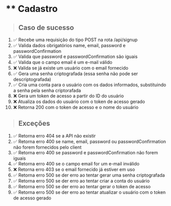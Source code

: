 # ** Cadastro

> ## Caso de sucesso

1. ✅ Recebe uma requisição do tipo POST na rota /api/signup
2. ✅ Valida dados obrigatórios name, email, password e passwordConfirmation
3. ✅ Valida que password e passwordConfirmation são iguais
4. ✅ Valida que o campo email é um e-mail válido
5. :x: Valida se já existe um usuário com o email fornecido
6. ✅ Gera uma senha criptografada (essa senha não pode ser descriptografada)
7. ✅ Cria uma conta para o usuário com os dados informados, substituindo a senha pela senha criptorafada
8. :x: Gera um token de acesso a partir do ID do usuário
9. :x: Atualiza os dados do usuário com o token de acesso gerado
10. :x: Retorna 200 com o token de acesso e o nome do usuário

> ## Exceções

1. ✅ Retorna erro 404 se a API não existir
2. ✅ Retorna erro 400 se name, email, password ou passwordConfirmation não forem fornecidos pelo client
3. ✅ Retorna erro 400 se password e passwordConfirmation não forem iguais
4. ✅ Retorna erro 400 se o campo email for um e-mail inválido
5. :x: Retorna erro 403 se o email fornecido já estiver em uso
6. ✅ Retorna erro 500 se der erro ao tentar gerar uma senha criptografada
7. ✅ Retorna erro 500 se der erro ao tentar criar a conta do usuário
8. ✅ Retorna erro 500 se der erro ao tentar gerar o token de acesso
9. ✅ Retorna erro 500 se der erro ao tentar atualizar o usuário com o token de acesso gerado